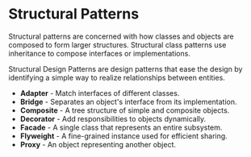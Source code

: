 # Structural Patterns

Structural patterns are concerned with how classes and objects are composed to form larger structures. Structural class patterns use inheritance to compose interfaces or implementations.

Structural Design Patterns are design patterns that ease the design by identifying a simple way to realize relationships between entities.

- **Adapter** - Match interfaces of different classes.
- **Bridge** - Separates an object's interface from its implementation.
- **Composite** - A tree structure of simple and composite objects.
- **Decorator** - Add responsibilities to objects dynamically.
- **Facade** - A single class that represents an entire subsystem.
- **Flyweight** - A fine-grained instance used for efficient sharing.
- **Proxy** - An object representing another object.
